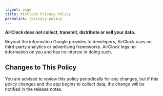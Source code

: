 ```yaml
---
layout: page
title: AirClock Privacy Policy
permalink: /privacy-policy
---
```


**AirClock does not collect, transmit, distribute or sell your data.**

Beyond the information Google provides to developers, AirClock uses no third-party analytics or advertising frameworks. AirClock logs no information on you and has no interest in doing such.


## Changes to This Policy

You are advised to review this policy periodically for any changes, but if this policy changes and the app begins to collect data, the change will be notified in the release notes. 